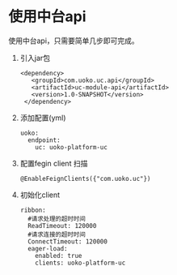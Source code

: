 # 使用中台api

使用中台api，只需要简单几步即可完成。

   1. 引入jar包
       ```
       <dependency>
          <groupId>com.uoko.uc.api</groupId>
          <artifactId>uc-module-api</artifactId>
          <version>1.0-SNAPSHOT</version>
        </dependency>        
       ``` 
       
   2. 添加配置(yml)
       ```
       uoko:
         endpoint:
           uc: uoko-platform-uc       
       ``` 
       
   3. 配置fegin client 扫描
       ```
       @EnableFeignClients({"com.uoko.uc"})     
       ``` 
   4. 初始化client
       ```
       ribbon:
         #请求处理的超时时间
         ReadTimeout: 120000
         #请求连接的超时时间
         ConnectTimeout: 120000
         eager-load:
           enabled: true
           clients: uoko-platform-uc 
       ``` 